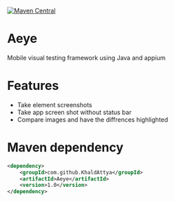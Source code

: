[![Maven Central](https://maven-badges.herokuapp.com/maven-central/com.github.KhaldAttya/Aeye/badge.svg?style=plastic)](https://maven-badges.herokuapp.com/maven-central/com.github.KhaldAttya/Aeye)
# Aeye
Mobile visual testing framework
using Java and appium

# Features
* Take element screenshots
* Take app screen shot without status bar
* Compare images and have the diffrences highlighted 

# Maven dependency
```xml
<dependency>
    <groupId>com.github.KhaldAttya</groupId>
    <artifactId>Aeye</artifactId>
    <version>1.0</version>
</dependency>
```
